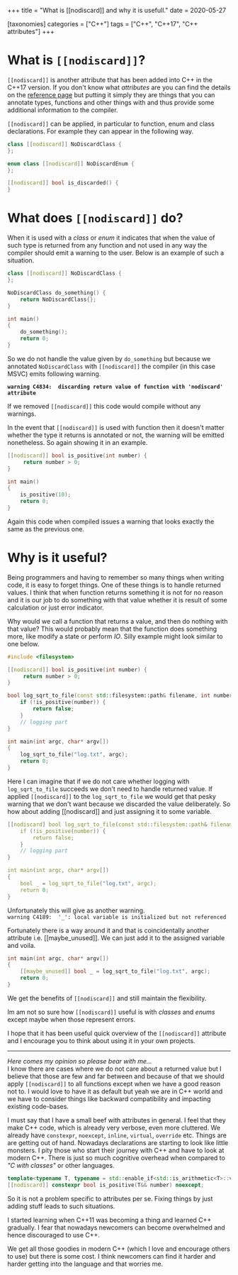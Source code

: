 +++
title = "What is [[nodiscard]] and why it is usefull."
date = 2020-05-27

[taxonomies]
categories = ["C++"]
tags = ["C++", "C++17", "C++ attributes"]
+++

# What is `[[nodiscard]]`?
`[[nodiscard]]` is another attribute that has been added into C++ in the
C++17 version. If you don't know what *attributes* are you can find the details on the [reference page](https://en.cppreference.com/w/cpp/language/attributes) but putting it simply they are things that
you can annotate types, functions and other things with and thus provide
some additional information to the compiler.

`[[nodiscard]]` can be applied, in particular to function, enum and
class declarations. For example they can appear in the following way.

```c++
class [[nodiscard]] NoDiscardClass {
};

enum class [[nodiscard]] NoDiscardEnum {
};

[[nodiscard]] bool is_discarded() {
}

```

# What does `[[nodiscard]]` do?
When it is used with a *class* or *enum* it indicates that when the value of
such type is returned from any function and not used in any way
the compiler should emit a warning to the user. Below is an example of such a
situation.

```c++
class [[nodiscard]] NoDiscardClass {
};

NoDiscardClass do_something() {
	return NoDiscardClass{};
}

int main()
{
	do_something();
	return 0;
}
```
So we do not handle the value given by `do_something` but because we
annotated `NoDiscardClass` with `[[nodiscard]]` the compiler (in this case
MSVC) emits following warning.

**`warning C4834:  discarding return value of function with 'nodiscard' attribute`**

If we removed `[[nodiscard]]` this code would compile without any warnings.

In the event that `[[nodiscard]]` is used with function then it doesn't
matter whether the type it returns is annotated or not, the warning will be
emitted nonetheless. So again showing it in an example.

```c++
[[nodiscard]] bool is_positive(int number) {
	 return number > 0;
}

int main()
{
	is_positive(10);
	return 0;
}
```

Again this code when compiled issues a warning that looks exactly the same as
the previous one.

# Why is it useful?
Being programmers and having to remember so many things when writing code,
it is easy to forget things. One of these things is to handle returned values.
I think that when function returns something it is not for no reason and it
is our job to do something with that value whether it is result of some
calculation or just error indicator.

Why would we call a function that returns a value, and then do nothing with
that value? This would probably mean that the function does something more,
like modify a state or perform *IO*. Silly example might look similar
to one below.

```c++
#include <filesystem>

[[nodiscard]] bool is_positive(int number) {
	 return number > 0;
}

bool log_sqrt_to_file(const std::filesystem::path& filename, int number) {
	if (!is_positive(number)) {
		return false;
	}
    // logging part
}

int main(int argc, char* argv[])
{
	log_sqrt_to_file("log.txt", argc);
	return 0;
}
```

Here I can imagine that if we do not care whether logging with
`log_sqrt_to_file` succeeds we don't need to handle returned value.
If applied 
`[[nodiscard]]` to the `log_sqrt_to_file` we would get that pesky warning
that we don't want because we discarded the value deliberately.
So how about adding [[nodiscard]] and just assigning it to some variable.

```c++
[[nodiscard] bool log_sqrt_to_file(const std::filesystem::path& filename, int number) {
	if (!is_positive(number)) {
		return false;
	}
    // logging part
}

int main(int argc, char* argv[])
{
	bool _ = log_sqrt_to_file("log.txt", argc);
	return 0;
}
```

Unfortunately this will give as another warning.  
`warning C4189:  '_': local variable is initialized but not referenced`

Fortunately there is a way
around it and that is coincidentally another attribute i.e. [[maybe_unused]].
We can just add it to the assigned variable and voila.
```c++
int main(int argc, char* argv[])
{
	[[maybe_unused]] bool _ = log_sqrt_to_file("log.txt", argc);
	return 0;
}
```

We get the benefits of `[[nodiscard]]` and still maintain the flexibility.

Im am not so sure how `[[nodiscard]]` useful is with *classes* and *enums*
except maybe when those represent errors.

I hope that it has been useful quick overview of the `[[nodiscard]]`
attribute and I encourage you to think about using it in your own projects.

___
*Here comes my opinion so please bear with me...*  
I know there are cases
where we do not care about a returned value but I believe that those
are few and far between and because of that we should apply `[[nodiscard]]` to
all functions except when we have a good reason not to. I would love to have
it as default but yeah we are in C++ world and we have to consider things like
backward compatibility and impacting existing code-bases.

I must say that I have a small beef with attributes in general. I feel
that they make C++ code, which is already very verbose, even more cluttered.
We already have
`constexpr`, `noexcept`, `inline`, `virtual`, `override` etc. Things are
are getting out of hand. Nowadays declarations are starting to look like little monsters. I pity those who start their journey with C++ and have to look
at modern C++. There is just so much cognitive overhead when compared to *"C with classes"* or other languages.

```c++
template<typename T, typename = std::enable_if<std::is_arithmetic<T>::value>>
[[nodiscard]] constexpr bool is_positive(T&& number) noexcept;
```

So it is not a problem specific to attributes per se. Fixing things by just
adding stuff leads to such situations.

I started learning when C++11 was becoming a thing and learned C++ gradually.
I fear that nowadays newcomers can become overwhelmed and hence discouraged
to use C++.

We get all those goodies in modern C++ (which I love and encourage others
to use) but there is some cost. I think newcomers can find it harder and harder
getting into the language and that worries me. 